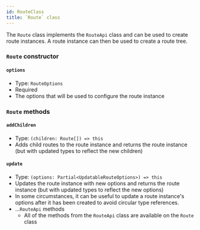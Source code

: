 ```yaml
---
id: RouteClass
title: `Route` class
---
```



The `Route` class implements the `RouteApi` class and can be used to create route instances. A route instance can then be used to create a route tree.

### `Route` constructor

#### `options`

- Type: `RouteOptions`
- Required
- The options that will be used to configure the route instance

### `Route` methods

#### `addChildren`

- Type: `(children: Route[]) => this`
- Adds child routes to the route instance and returns the route instance (but with updated types to reflect the new children)

#### `update`

- Type: `(options: Partial<UpdatableRouteOptions>) => this`
- Updates the route instance with new options and returns the route instance (but with updated types to reflect the new options)
- In some circumstances, it can be useful to update a route instance's options after it has been created to avoid circular type references.
- ...`RouteApi` methods
  - All of the methods from the `RouteApi` class are available on the `Route` class
